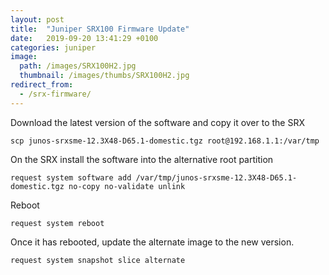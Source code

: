 ```yaml
---
layout: post
title:  "Juniper SRX100 Firmware Update"
date:   2019-09-20 13:41:29 +0100
categories: juniper
image:
  path: /images/SRX100H2.jpg
  thumbnail: /images/thumbs/SRX100H2.jpg
redirect_from:
  - /srx-firmware/
---
```

Download the latest version of the software and copy it over to the SRX

    scp junos-srxsme-12.3X48-D65.1-domestic.tgz root@192.168.1.1:/var/tmp

On the SRX install the software into the alternative root partition

    request system software add /var/tmp/junos-srxsme-12.3X48-D65.1-domestic.tgz no-copy no-validate unlink

Reboot

    request system reboot

Once it has rebooted, update the alternate image to the new version.

    request system snapshot slice alternate
